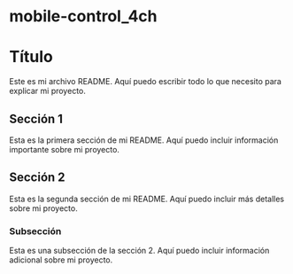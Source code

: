 # mobile-control_4ch

# Título

Este es mi archivo README. Aquí puedo escribir todo lo que necesito para explicar mi proyecto.

## Sección 1

Esta es la primera sección de mi README. Aquí puedo incluir información importante sobre mi proyecto.

## Sección 2

Esta es la segunda sección de mi README. Aquí puedo incluir más detalles sobre mi proyecto.

### Subsección

Esta es una subsección de la sección 2. Aquí puedo incluir información adicional sobre mi proyecto.
